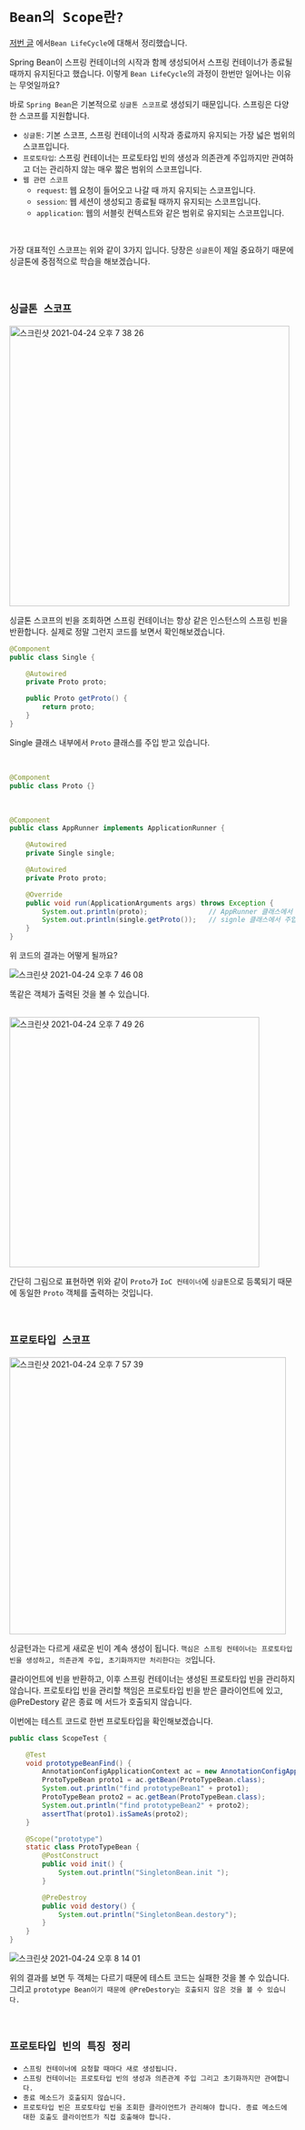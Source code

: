 # `Bean의 Scope란?`

[저번 글](https://github.com/wjdrbs96/Gyunny_Spring_Study/blob/master/spring/2%EC%A3%BC%EC%B0%A8/4.%20Bean%20LifeCycle%20%EC%9D%B4%EB%9E%80%3F.md) 에서`Bean LifeCycle`에 대해서 정리했습니다.

Spring Bean이 스프링 컨테이너의 시작과 함께 생성되어서 스프링 컨테이너가 종료될 때까지 유지된다고 했습니다. 이렇게 `Bean LifeCycle`의 과정이 한번만 일어나는 이유는 무엇일까요? 

바로 `Spring Bean`은 기본적으로 `싱글톤 스코프`로 생성되기 때문입니다. 스프링은 다양한 스코프를 지원합니다.

- `싱글톤`: 기본 스코프, 스프링 컨테이너의 시작과 종료까지 유지되는 가장 넓은 범위의 스코프입니다.
- `프로토타입`: 스프링 컨테이너는 프로토타입 빈의 생성과 의존관계 주입까지만 관여하고 더는 관리하지 않는 매우 짧은 범위의 스코프입니다.
- `웹 관련 스코프`
    - `request`: 웹 요청이 들어오고 나갈 때 까지 유지되는 스코프입니다.
    - `session`: 웹 세션이 생성되고 종료될 때까지 유지되는 스코프입니다.
    - `application`: 웹의 서블릿 컨텍스트와 같은 범위로 유지되는 스코프입니다.
    
<br>

가장 대표적인 스코프는 위와 같이 3가지 입니다. 당장은 `싱글톤`이 제일 중요하기 때문에 싱글톤에 중점적으로 학습을 해보겠습니다.

<br>

## `싱글톤 스코프`

<img width="493" alt="스크린샷 2021-04-24 오후 7 38 26" src="https://user-images.githubusercontent.com/45676906/115955928-a4669200-a534-11eb-9328-393ee189f2a4.png">

싱글톤 스코프의 빈을 조회하면 스프링 컨테이너는 항상 같은 인스턴스의 스프링 빈을 반환합니다. 실제로 정말 그런지 코드를 보면서 확인해보겠습니다. 

```java
@Component
public class Single {

    @Autowired
    private Proto proto;

    public Proto getProto() {
        return proto;
    }
}
```

Single 클래스 내부에서 `Proto` 클래스를 주입 받고 있습니다.

<br>

```java
@Component
public class Proto {}
```

<br>

```java
@Component
public class AppRunner implements ApplicationRunner {

    @Autowired
    private Single single;

    @Autowired
    private Proto proto;

    @Override
    public void run(ApplicationArguments args) throws Exception {
        System.out.println(proto);               // AppRunner 클래스에서 주입 받은 Proto 
        System.out.println(single.getProto());   // signle 클래스에서 주입 받은 Proto 
    }
}
```

위 코드의 결과는 어떻게 될까요?

![스크린샷 2021-04-24 오후 7 46 08](https://user-images.githubusercontent.com/45676906/115956080-c6acdf80-a535-11eb-92a8-e3118ee1e8d1.png)

똑같은 객체가 출력된 것을 볼 수 있습니다. 

<br>

<img width="440" alt="스크린샷 2021-04-24 오후 7 49 26" src="https://user-images.githubusercontent.com/45676906/115956148-2d31fd80-a536-11eb-8467-ebb29d345824.png">

간단히 그림으로 표현하면 위와 같이 `Proto`가 `IoC 컨테이너`에 `싱글톤`으로 등록되기 때문에 동일한 `Proto` 객체를 출력하는 것입니다.

<br>

## `프로토타입 스코프`

<img width="487" alt="스크린샷 2021-04-24 오후 7 57 39" src="https://user-images.githubusercontent.com/45676906/115956383-543cff00-a537-11eb-85a5-c91a2dee0254.png">

싱글턴과는 다르게 새로운 빈이 계속 생성이 됩니다. `핵심은 스프링 컨테이너는 프로토타입 빈을 생성하고, 의존관계 주입, 초기화까지만 처리한다는 것`입니다.

클라이언트에 빈을 반환하고, 이후 스프링 컨테이너는 생성된 프로토타입 빈을 관리하지 않습니다. 프로토타입 빈을 관리할 책임은 프로토타입 빈을 받은 클라이언트에 있고, @PreDestory 같은 종료 메 서드가 호출되지 않습니다.

이번에는 테스트 코드로 한번 프로토타입을 확인해보겠습니다.

```java
public class ScopeTest {

    @Test
    void prototypeBeanFind() {
        AnnotationConfigApplicationContext ac = new AnnotationConfigApplicationContext(ProtoTypeBean.class);
        ProtoTypeBean proto1 = ac.getBean(ProtoTypeBean.class);
        System.out.println("find prototypeBean1" + proto1);
        ProtoTypeBean proto2 = ac.getBean(ProtoTypeBean.class);
        System.out.println("find prototypeBean2" + proto2);
        assertThat(proto1).isSameAs(proto2);
    }

    @Scope("prototype")
    static class ProtoTypeBean {
        @PostConstruct
        public void init() {
            System.out.println("SingletonBean.init ");
        }

        @PreDestroy
        public void destory() {
            System.out.println("SingletonBean.destory");
        }
    }
}
```

![스크린샷 2021-04-24 오후 8 14 01](https://user-images.githubusercontent.com/45676906/115956775-b72f9580-a539-11eb-96ad-91cd1fee63f0.png)

위의 결과를 보면 두 객체는 다르기 때문에 테스트 코드는 실패한 것을 볼 수 있습니다. 그리고 `prototype Bean이기 때문에 @PreDestory는 호출되지 않은 것을 볼 수 있습니다.`

<br>

## `프로토타입 빈의 특징 정리`

- `스프링 컨테이너에 요청할 때마다 새로 생성됩니다.`
- `스프링 컨테이너는 프로토타입 빈의 생성과 의존관계 주입 그리고 초기화까지만 관여합니다.`
- `종료 메소드가 호출되지 않습니다.`
- `프로토타입 빈은 프로토타입 빈을 조회한 클라이언트가 관리해야 합니다. 종료 메소드에 대한 호출도 클라이언트가 직접 호출해야 합니다.`
